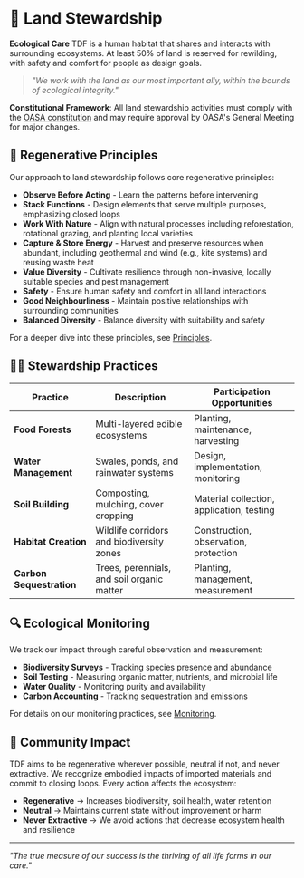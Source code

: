 # 🌳 Land Stewardship

**Ecological Care** TDF is a human habitat that shares and interacts with surrounding ecosystems. At least 50% of land is reserved for rewilding, with safety and comfort for people as design goals.

> *"We work with the land as our most important ally, within the bounds of ecological integrity."*

**Constitutional Framework**: All land stewardship activities must comply with the [OASA constitution](https://oasa.earth) and may require approval by OASA's General Meeting for major changes.

## 🌱 Regenerative Principles

Our approach to land stewardship follows core regenerative principles:

- **Observe Before Acting** - Learn the patterns before intervening
- **Stack Functions** - Design elements that serve multiple purposes, emphasizing closed loops
- **Work With Nature** - Align with natural processes including reforestation, rotational grazing, and planting local varieties
- **Capture & Store Energy** - Harvest and preserve resources when abundant, including geothermal and wind (e.g., kite systems) and reusing waste heat
- **Value Diversity** - Cultivate resilience through non-invasive, locally suitable species and pest management
- **Safety** - Ensure human safety and comfort in all land interactions
- **Good Neighbourliness** - Maintain positive relationships with surrounding communities
- **Balanced Diversity** - Balance diversity with suitability and safety

For a deeper dive into these principles, see [Principles](principles.md).

## 🧙‍♂️ Stewardship Practices

| Practice | Description | Participation Opportunities |
|----------|-------------|-------------------|
| **Food Forests** | Multi-layered edible ecosystems | Planting, maintenance, harvesting |
| **Water Management** | Swales, ponds, and rainwater systems | Design, implementation, monitoring |
| **Soil Building** | Composting, mulching, cover cropping | Material collection, application, testing |
| **Habitat Creation** | Wildlife corridors and biodiversity zones | Construction, observation, protection |
| **Carbon Sequestration** | Trees, perennials, and soil organic matter | Planting, management, measurement |

## 🔍 Ecological Monitoring

We track our impact through careful observation and measurement:

- **Biodiversity Surveys** - Tracking species presence and abundance
- **Soil Testing** - Measuring organic matter, nutrients, and microbial life
- **Water Quality** - Monitoring purity and availability
- **Carbon Accounting** - Tracking sequestration and emissions

For details on our monitoring practices, see [Monitoring](monitoring.md).

## 🌿 Community Impact

TDF aims to be regenerative wherever possible, neutral if not, and never extractive. We recognize embodied impacts of imported materials and commit to closing loops. Every action affects the ecosystem:

- **Regenerative** → Increases biodiversity, soil health, water retention
- **Neutral** → Maintains current state without improvement or harm
- **Never Extractive** → We avoid actions that decrease ecosystem health and resilience

---

*"The true measure of our success is the thriving of all life forms in our care."*
